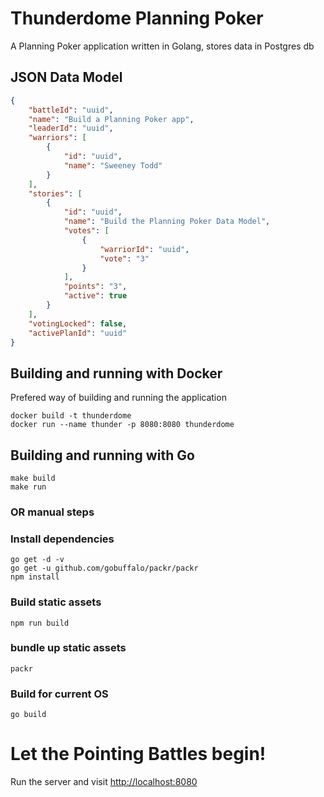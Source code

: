 # Thunderdome Planning Poker
A Planning Poker application written in Golang, stores data in Postgres db

## JSON Data Model

```json
{
    "battleId": "uuid",
    "name": "Build a Planning Poker app",
    "leaderId": "uuid",
    "warriors": [
        {
            "id": "uuid",
            "name": "Sweeney Todd"
        }
    ],
    "stories": [
        {
            "id": "uuid",
            "name": "Build the Planning Poker Data Model",
            "votes": [
                {
                    "warriorId": "uuid",
                    "vote": "3"
                }
            ],
            "points": "3",
            "active": true
        }
    ],
    "votingLocked": false,
    "activePlanId": "uuid"
}
```

## Building and running with Docker

Prefered way of building and running the application

```
docker build -t thunderdome
docker run --name thunder -p 8080:8080 thunderdome
```

## Building and running with Go

```
make build
make run
```
### OR manual steps

### Install dependencies
```
go get -d -v
go get -u github.com/gobuffalo/packr/packr
npm install
```

### Build static assets
```
npm run build
```

### bundle up static assets
```
packr
```

### Build for current OS
```
go build
```

# Let the Pointing Battles begin!

Run the server and visit [http://localhost:8080](http://localhost:8080)